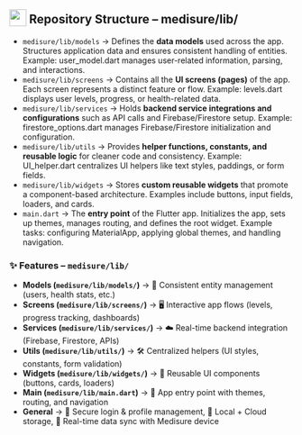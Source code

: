 ## <img src="https://github.com/user-attachments/assets/f3dcee8e-e008-457a-97fb-d3848b425713" height="30px" style="vertical-align:text-bottom;"> Repository Structure – medisure/lib/

- `medisure/lib/models` → Defines the **data models** used across the app. Structures application data and ensures consistent handling of entities. Example: user_model.dart manages user-related information, parsing, and interactions.  
- `medisure/lib/screens` → Contains all the **UI screens (pages)** of the app. Each screen represents a distinct feature or flow. Example: levels.dart displays user levels, progress, or health-related data.  
- `medisure/lib/services` → Holds **backend service integrations and configurations** such as API calls and Firebase/Firestore setup. Example: firestore_options.dart manages Firebase/Firestore initialization and configuration.  
- `medisure/lib/utils` → Provides **helper functions, constants, and reusable logic** for cleaner code and consistency. Example: UI_helper.dart centralizes UI helpers like text styles, paddings, or form fields.  
- `medisure/lib/widgets` → Stores **custom reusable widgets** that promote a component-based architecture. Examples include buttons, input fields, loaders, and cards.  
- `main.dart` → The **entry point** of the Flutter app. Initializes the app, sets up themes, manages routing, and defines the root widget. Example tasks: configuring MaterialApp, applying global themes, and handling navigation.  

### ✨ Features – `medisure/lib/`

- **Models (`medisure/lib/models/`)** → 📑 Consistent entity management (users, health stats, etc.)  
- **Screens (`medisure/lib/screens/`)** → 🖥️ Interactive app flows (levels, progress tracking, dashboards)  
- **Services (`medisure/lib/services/`)** → ☁️ Real-time backend integration (Firebase, Firestore, APIs)  
- **Utils (`medisure/lib/utils/`)** → 🛠️ Centralized helpers (UI styles, constants, form validation)  
- **Widgets (`medisure/lib/widgets/`)** → 🎨 Reusable UI components (buttons, cards, loaders)  
- **Main (`medisure/lib/main.dart`)** → 🚀 App entry point with themes, routing, and navigation  
- **General** → 🔐 Secure login & profile management, 💾 Local + Cloud storage, 🔗 Real-time data sync with Medisure device  
